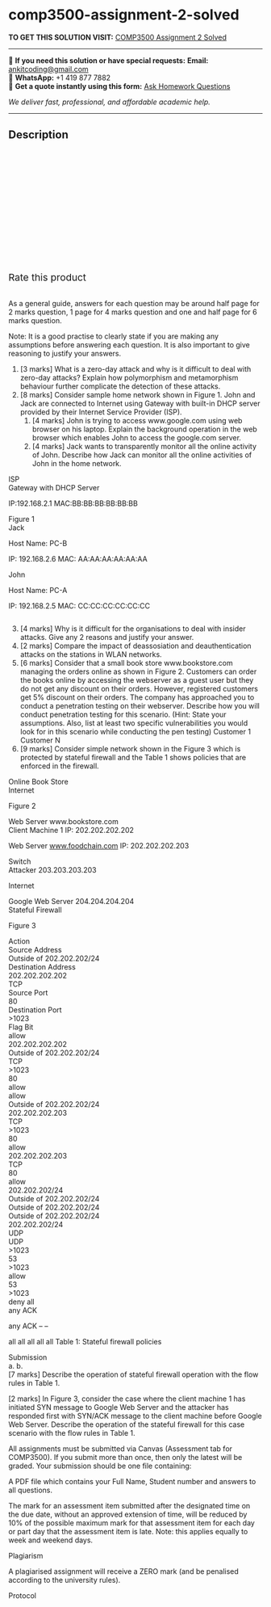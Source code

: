 # comp3500-assignment-2-solved
**TO GET THIS SOLUTION VISIT:** [COMP3500 Assignment 2 Solved](https://www.ankitcodinghub.com/product/comp3500-assignment-2-solved/)


---

📩 **If you need this solution or have special requests:** **Email:** ankitcoding@gmail.com  
📱 **WhatsApp:** +1 419 877 7882  
📄 **Get a quote instantly using this form:** [Ask Homework Questions](https://www.ankitcodinghub.com/services/ask-homework-questions/)

*We deliver fast, professional, and affordable academic help.*

---

<h2>Description</h2>



<div class="kk-star-ratings kksr-auto kksr-align-center kksr-valign-top" data-payload="{&quot;align&quot;:&quot;center&quot;,&quot;id&quot;:&quot;97800&quot;,&quot;slug&quot;:&quot;default&quot;,&quot;valign&quot;:&quot;top&quot;,&quot;ignore&quot;:&quot;&quot;,&quot;reference&quot;:&quot;auto&quot;,&quot;class&quot;:&quot;&quot;,&quot;count&quot;:&quot;0&quot;,&quot;legendonly&quot;:&quot;&quot;,&quot;readonly&quot;:&quot;&quot;,&quot;score&quot;:&quot;0&quot;,&quot;starsonly&quot;:&quot;&quot;,&quot;best&quot;:&quot;5&quot;,&quot;gap&quot;:&quot;4&quot;,&quot;greet&quot;:&quot;Rate this product&quot;,&quot;legend&quot;:&quot;0\/5 - (0 votes)&quot;,&quot;size&quot;:&quot;24&quot;,&quot;title&quot;:&quot;COMP3500 Assignment 2 Solved&quot;,&quot;width&quot;:&quot;0&quot;,&quot;_legend&quot;:&quot;{score}\/{best} - ({count} {votes})&quot;,&quot;font_factor&quot;:&quot;1.25&quot;}">

<div class="kksr-stars">

<div class="kksr-stars-inactive">
            <div class="kksr-star" data-star="1" style="padding-right: 4px">


<div class="kksr-icon" style="width: 24px; height: 24px;"></div>
        </div>
            <div class="kksr-star" data-star="2" style="padding-right: 4px">


<div class="kksr-icon" style="width: 24px; height: 24px;"></div>
        </div>
            <div class="kksr-star" data-star="3" style="padding-right: 4px">


<div class="kksr-icon" style="width: 24px; height: 24px;"></div>
        </div>
            <div class="kksr-star" data-star="4" style="padding-right: 4px">


<div class="kksr-icon" style="width: 24px; height: 24px;"></div>
        </div>
            <div class="kksr-star" data-star="5" style="padding-right: 4px">


<div class="kksr-icon" style="width: 24px; height: 24px;"></div>
        </div>
    </div>

<div class="kksr-stars-active" style="width: 0px;">
            <div class="kksr-star" style="padding-right: 4px">


<div class="kksr-icon" style="width: 24px; height: 24px;"></div>
        </div>
            <div class="kksr-star" style="padding-right: 4px">


<div class="kksr-icon" style="width: 24px; height: 24px;"></div>
        </div>
            <div class="kksr-star" style="padding-right: 4px">


<div class="kksr-icon" style="width: 24px; height: 24px;"></div>
        </div>
            <div class="kksr-star" style="padding-right: 4px">


<div class="kksr-icon" style="width: 24px; height: 24px;"></div>
        </div>
            <div class="kksr-star" style="padding-right: 4px">


<div class="kksr-icon" style="width: 24px; height: 24px;"></div>
        </div>
    </div>
</div>


<div class="kksr-legend" style="font-size: 19.2px;">
            <span class="kksr-muted">Rate this product</span>
    </div>
    </div>
<div class="page" title="Page 1">
<div class="layoutArea">
<div class="column">
&nbsp;

As a general guide, answers for each question may be around half page for 2 marks question, 1 page for 4 marks question and one and half page for 6 marks question.

Note: It is a good practise to clearly state if you are making any assumptions before answering each question. It is also important to give reasoning to justify your answers.

<ol>
<li>[3 marks] What is a zero-day attack and why is it difficult to deal with zero-day attacks? Explain how polymorphism and metamorphism behaviour further complicate the detection of these attacks.</li>
<li>[8 marks] Consider sample home network shown in Figure 1. John and Jack are connected to Internet using Gateway with built-in DHCP server provided by their Internet Service Provider (ISP).
<ol>
<li>[4 marks] John is trying to access www.google.com using web browser on his laptop. Explain the background operation in the web browser which enables John to access the google.com server.</li>
<li>[4 marks] Jack wants to transparently monitor all the online activity of John. Describe how Jack can monitor all the online activities of John in the home network.</li>
</ol>
</li>
</ol>
</div>
</div>
<div class="section">
<div class="layoutArea">
<div class="column">
ISP

</div>
</div>
<div class="layoutArea">
<div class="column">
Gateway with DHCP Server

IP:192.168.2.1 MAC:BB:BB:BB:BB:BB:BB

</div>
</div>
<div class="layoutArea">
<div class="column">
Figure 1

</div>
</div>
<div class="layoutArea">
<div class="column">
Jack

Host Name: PC-B

IP: 192.168.2.6 MAC: AA:AA:AA:AA:AA:AA

</div>
</div>
<div class="layoutArea">
<div class="column">
John

Host Name: PC-A

IP: 192.168.2.5 MAC: CC:CC:CC:CC:CC:CC

</div>
</div>
</div>
</div>
<div class="page" title="Page 2">
<div class="layoutArea">
<div class="column">
<ol start="3">
<li>[4 marks] Why is it difficult for the organisations to deal with insider attacks. Give any 2 reasons and justify your answer.</li>
<li>[2 marks] Compare the impact of deassosiation and deauthentication attacks on the stations in WLAN networks.</li>
<li>[6 marks] Consider that a small book store www.bookstore.com managing the orders online as shown in Figure 2. Customers can order the books online by accessing the webserver as a guest user but they do not get any discount on their orders. However, registered customers get 5% discount on their orders. The company has approached you to conduct a penetration testing on their webserver. Describe how you will conduct penetration testing for this scenario. (Hint: State your assumptions. Also, list at least two specific vulnerabilities you would look for in this scenario while conducting the pen testing)
Customer 1 Customer N
</li>
<li>[9 marks] Consider simple network shown in the Figure 3 which is protected by stateful firewall and the Table 1 shows policies that are enforced in the firewall.</li>
</ol>
</div>
</div>
<div class="layoutArea">
<div class="column">
Online Book Store

</div>
</div>
<div class="layoutArea">
<div class="column">
Internet

Figure 2

</div>
</div>
<div class="layoutArea">
<div class="column">
Web Server www.bookstore.com

</div>
</div>
<div class="layoutArea">
<div class="column">
Client Machine 1 IP: 202.202.202.202

Web Server www.foodchain.com IP: 202.202.202.203

</div>
<div class="column">
Switch

</div>
<div class="column">
Attacker 203.203.203.203

Internet

</div>
<div class="column">
Google Web Server 204.204.204.204

</div>
</div>
<div class="layoutArea">
<div class="column">
Stateful Firewall

Figure 3

</div>
</div>
</div>
<div class="page" title="Page 3">
<div class="layoutArea">
<div class="column">
Action

</div>
</div>
<div class="layoutArea">
<div class="column">
Source Address

</div>
</div>
<div class="layoutArea">
<div class="column">
Outside of 202.202.202/24

</div>
</div>
<div class="layoutArea">
<div class="column">
Destination Address

</div>
</div>
<div class="layoutArea">
<div class="column">
202.202.202.202

</div>
</div>
<div class="layoutArea">
<div class="column">
TCP

</div>
</div>
<div class="layoutArea">
<div class="column">
Source Port

</div>
</div>
<div class="layoutArea">
<div class="column">
80

</div>
</div>
<div class="layoutArea">
<div class="column">
Destination Port

</div>
</div>
<div class="layoutArea">
<div class="column">
&gt;1023

</div>
</div>
<div class="layoutArea">
<div class="column">
Flag Bit

</div>
</div>
<div class="layoutArea">
<div class="column">
allow

</div>
</div>
<div class="layoutArea">
<div class="column">
202.202.202.202

</div>
</div>
<div class="layoutArea">
<div class="column">
Outside of 202.202.202/24

</div>
</div>
<div class="layoutArea">
<div class="column">
TCP

</div>
</div>
<div class="layoutArea">
<div class="column">
&gt;1023

</div>
</div>
<div class="layoutArea">
<div class="column">
80

</div>
</div>
<div class="layoutArea">
<div class="column">
allow

</div>
</div>
<div class="layoutArea">
<div class="column">
allow

</div>
</div>
<div class="layoutArea">
<div class="column">
Outside of 202.202.202/24

</div>
</div>
<div class="layoutArea">
<div class="column">
202.202.202.203

</div>
</div>
<div class="layoutArea">
<div class="column">
TCP

</div>
</div>
<div class="layoutArea">
<div class="column">
&gt;1023

</div>
</div>
<div class="layoutArea">
<div class="column">
80

</div>
</div>
<div class="layoutArea">
<div class="column">
allow

</div>
</div>
<div class="layoutArea">
<div class="column">
202.202.202.203

</div>
</div>
<div class="layoutArea">
<div class="column">
TCP

</div>
</div>
<div class="layoutArea">
<div class="column">
80

</div>
</div>
<div class="layoutArea">
<div class="column">
allow

</div>
</div>
<div class="layoutArea">
<div class="column">
202.202.202/24

</div>
</div>
<div class="layoutArea">
<div class="column">
Outside of 202.202.202/24

</div>
</div>
<div class="layoutArea">
<div class="column">
Outside of 202.202.202/24

</div>
</div>
<div class="layoutArea">
<div class="column">
Outside of 202.202.202/24

</div>
</div>
<div class="layoutArea">
<div class="column">
202.202.202/24

</div>
</div>
<div class="layoutArea">
<div class="column">
UDP

</div>
</div>
<div class="layoutArea">
<div class="column">
UDP

</div>
</div>
<div class="layoutArea">
<div class="column">
&gt;1023

</div>
</div>
<div class="layoutArea">
<div class="column">
53

</div>
</div>
<div class="layoutArea">
<div class="column">
&gt;1023

</div>
</div>
<div class="layoutArea">
<div class="column">
allow

</div>
</div>
<div class="layoutArea">
<div class="column">
53

</div>
</div>
<div class="layoutArea">
<div class="column">
&gt;1023

</div>
</div>
<div class="layoutArea">
<div class="column">
deny all

</div>
<div class="column">
any ACK

any ACK – –

all all all all all Table 1: Stateful firewall policies

</div>
</div>
<div class="layoutArea">
<div class="column">
Submission

</div>
</div>
<div class="layoutArea">
<div class="column">
a. b.

</div>
<div class="column">
[7 marks] Describe the operation of stateful firewall operation with the flow rules in Table 1.

[2 marks] In Figure 3, consider the case where the client machine 1 has initiated SYN message to Google Web Server and the attacker has responded first with SYN/ACK message to the client machine before Google Web Server. Describe the operation of the stateful firewall for this case scenario with the flow rules in Table 1.

</div>
</div>
<div class="layoutArea">
<div class="column">
All assignments must be submitted via Canvas (Assessment tab for COMP3500). If you submit more than once, then only the latest will be graded. Your submission should be one file containing:

A PDF file which contains your Full Name, Student number and answers to all questions.

The mark for an assessment item submitted after the designated time on the due date, without an approved extension of time, will be reduced by 10% of the possible maximum mark for that assessment item for each day or part day that the assessment item is late. Note: this applies equally to week and weekend days.

Plagiarism

A plagiarised assignment will receive a ZERO mark (and be penalised according to the university rules).

</div>
</div>
<div class="layoutArea">
<div class="column">
Protocol

</div>
</div>
</div>
